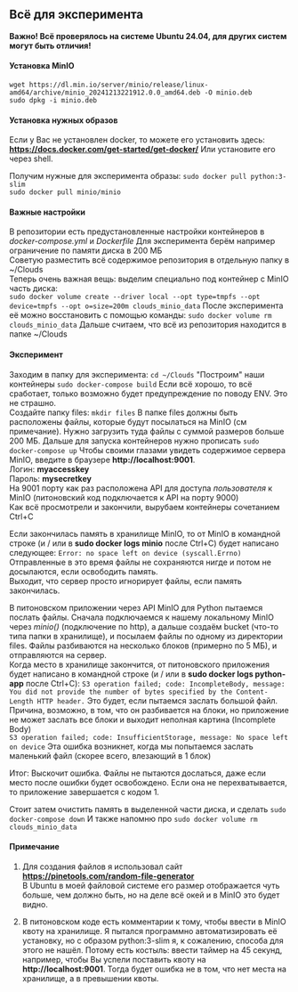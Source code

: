 ## Всё для эксперимента

**Важно! Всё проверялось на системе Ubuntu 24.04, для других систем могут быть отличия!**

#### Установка MinIO

`wget https://dl.min.io/server/minio/release/linux-amd64/archive/minio_20241213221912.0.0_amd64.deb -O minio.deb`  
`sudo dpkg -i minio.deb`

#### Установка нужных образов

Если у Вас не установлен docker, то можете его установить здесь:
**https://docs.docker.com/get-started/get-docker/**
Или установите его через shell.

Получим нужные для эксперимента образы:
`sudo docker pull python:3-slim`  
`sudo docker pull minio/minio`

#### Важные настройки

В репозитории есть предустановленные настройки контейнеров в *docker-compose.yml* и *Dockerfile*
Для эксперимента берём например ограничение по памяти диска в 200 МБ  
Советую разместить всё содержимое репозитория в отдельную папку в ~/Clouds  
Теперь очень важная вещь: выделим специально под контейнер с MinIO часть диска:  
`sudo docker volume create --driver local --opt type=tmpfs --opt device=tmpfs --opt o=size=200m clouds_minio_data`
После эксперимента её можно восстановить с помощью команды:
`sudo docker volume rm clouds_minio_data`
Дальше считаем, что всё из репозитория находится в папке ~/Clouds

#### Эксперимент

Заходим в папку для эксперимента:
`cd ~/Clouds`
"Построим" наши контейнеры
`sudo docker-compose build`
Если всё хорошо, то всё сработает, только возможно будет предупреждение по поводу ENV. Это не страшно.  
Создайте папку files:
`mkdir files`
В папке files должны быть расположены файлы, которые будут посылаться на MinIO (см примечание). Нужно загрузить туда файлы с суммой размеров больше 200 МБ.
Дальше для запуска контейнеров нужно прописать
`sudo docker-compose up`
Чтобы своими глазами увидеть содержимое сервера MinIO, введите в браузере **http://localhost:9001**.  
Логин: **myaccesskey**  
Пароль: **mysecretkey**  
На 9001 порту как раз расположена API для доступа *пользователя* к MinIO (питоновский код подключается к API на порту 9000)  
Как всё просмотрели и закончили, вырубаем контейнеры сочетанием Ctrl+C

Если закончилась память в хранилище MinIO, то от MinIO в командной строке (и / или в **sudo docker logs minio** после Ctrl+C) будет написано следующее:
`Error: no space left on device (syscall.Errno)`
Отправленные в это время файлы не сохраняются нигде и потом не досылаются, если освободить память.  
Выходит, что сервер просто игнорирует файлы, если память закончилась.  

В питоновском приложении через API MinIO для Python пытаемся послать файлы. Сначала подключаемся к нашему локальному MinIO через *minio()* (подключение по http), 
а дальше создаём bucket (что-то типа папки в хранилище), и посылаем файлы по одному из директории files. Файлы разбиваются на несколько блоков (примерно по 5 МБ), 
и отправляются на сервер.  
Когда место в хранилище закончится, от питоновского приложения будет написано в командной строке (и / или в **sudo docker logs python-app** после Ctrl+C):
`S3 operation failed; code: IncompleteBody, message: You did not provide the number of bytes specified by the Content-Length HTTP header.`
Это будет, если пытаемся заслать большой файл. Причина, возможно, в том, что он разбивается на блоки, 
но приложение не может заслать все блоки и выходит неполная картина (Incomplete Body)  
`S3 operation failed; code: InsufficientStorage, message: No space left on device`
Эта ошибка возникнет, когда мы попытаемся заслать маленький файл (скорее всего, влезающий в 1 блок)  

Итог: Выскочит ошибка. Файлы не пытаются дослаться, даже если место после ошибки будет освобождено. Если она не перехватывается, то приложение завершается с кодом 1. 

Стоит затем очистить память в выделенной части диска, и сделать
`sudo docker-compose down`
И также напомню про
`sudo docker volume rm clouds_minio_data`


#### Примечание

1) Для создания файлов я использовал сайт **https://pinetools.com/random-file-generator**  
В Ubuntu в моей файловой системе его размер отображается чуть больше, чем должно быть, но на деле всё окей и в MinIO это будет видно.  

2) В питоновском коде есть комментарии к тому, чтобы ввести в MinIO квоту на хранилище. Я пытался программно автоматизировать её установку,
но с образом python:3-slim я, к сожалению, способа для этого не нашёл. Потому есть костыль: ввести таймер на 45 секунд, например, чтобы Вы успели поставить квоту на **http://localhost:9001**.
Тогда будет ошибка не в том, что нет места на хранилище, а в превышении квоты. 



